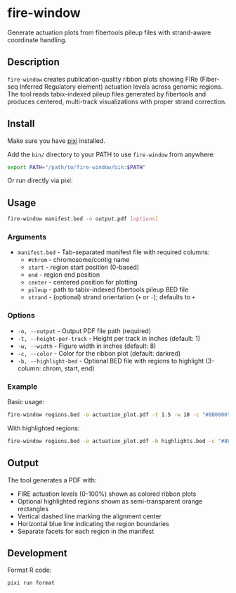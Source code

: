 # fire-window

Generate actuation plots from fibertools pileup files with strand-aware coordinate handling.

## Description

`fire-window` creates publication-quality ribbon plots showing FIRe (Fiber-seq Inferred Regulatory element) actuation levels across genomic regions. The tool reads tabix-indexed pileup files generated by fibertools and produces centered, multi-track visualizations with proper strand correction.

## Install

Make sure you have [pixi](https://pixi.dev/) installed.

Add the `bin/` directory to your PATH to use `fire-window` from anywhere:

```bash
export PATH="/path/to/fire-window/bin:$PATH"
```

Or run directly via pixi:

## Usage

```bash
fire-window manifest.bed -o output.pdf [options]
```

### Arguments

- `manifest.bed` - Tab-separated manifest file with required columns:
  - `#chrom` - chromosome/contig name
  - `start` - region start position (0-based)
  - `end` - region end position
  - `center` - centered position for plotting
  - `pileup` - path to tabix-indexed fibertools pileup BED file
  - `strand` - (optional) strand orientation (`+` or `-`); defaults to `+`

### Options

- `-o, --output` - Output PDF file path (required)
- `-t, --height-per-track` - Height per track in inches (default: 1)
- `-w, --width` - Figure width in inches (default: 8)
- `-c, --color` - Color for the ribbon plot (default: darkred)
- `-b, --highlight-bed` - Optional BED file with regions to highlight (3-column: chrom, start, end)

### Example

Basic usage:

```bash
fire-window regions.bed -o actuation_plot.pdf -t 1.5 -w 10 -c "#8B0000"
```

With highlighted regions:

```bash
fire-window regions.bed -o actuation_plot.pdf -b highlights.bed -c "#8B0000"
```

## Output

The tool generates a PDF with:

- FIRE actuation levels (0-100%) shown as colored ribbon plots
- Optional highlighted regions shown as semi-transparent orange rectangles
- Vertical dashed line marking the alignment center
- Horizontal blue line indicating the region boundaries
- Separate facets for each region in the manifest

## Development

Format R code:

```bash
pixi run format
```

